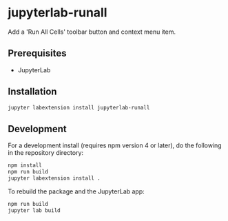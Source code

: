 # jupyterlab-runall

Add a 'Run All Cells' toolbar button and context menu item.


## Prerequisites

* JupyterLab

## Installation

```bash
jupyter labextension install jupyterlab-runall
```

## Development

For a development install (requires npm version 4 or later), do the following in the repository directory:

```bash
npm install
npm run build
jupyter labextension install .
```

To rebuild the package and the JupyterLab app:

```bash
npm run build
jupyter lab build
```

